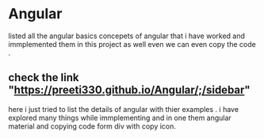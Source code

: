 # Angular
listed all the angular basics concepets of angular that i have worked and immplemented them in this project as well even we can even copy the code .
## check the link "https://preeti330.github.io/Angular/;/sidebar" 
here i just tried to list the details of angular with thier examples .
i have explored many things while immplementing and in one them angular material and copying code form div with copy icon. 

